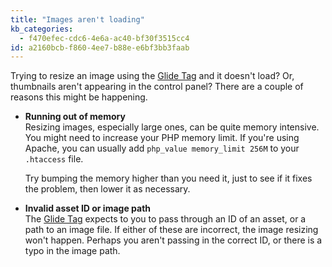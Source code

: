 ```yaml
---
title: "Images aren't loading"
kb_categories:
  - f470efec-cdc6-4e6a-ac40-bf30f3515cc4
id: a2160bcb-f860-4ee7-b88e-e6bf3bb3faab
---
```

Trying to resize an image using the [Glide Tag][glide] and it doesn't load? Or, thumbnails aren't appearing in the
control panel? There are a couple of reasons this might be happening.

- **Running out of memory**  
  Resizing images, especially large ones, can be quite memory intensive. You might need to increase your PHP memory
  limit. If you're using Apache, you can usually add `php_value memory_limit 256M` to your `.htaccess` file.

  Try bumping the memory higher than you need it, just to see if it fixes the problem, then lower it as necessary.

- **Invalid asset ID or image path**  
  The [Glide Tag][glide] expects to you to pass through an ID of an asset, or a path to an image file. If either of
  these are incorrect, the image resizing won't happen. Perhaps you aren't passing in the correct ID, or there is
  a typo in the image path.

[glide]: /reference/tags/glide
